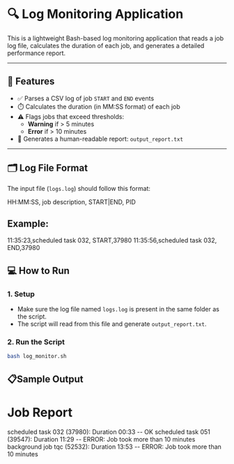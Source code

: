 # 🔍 Log Monitoring Application

This is a lightweight Bash-based log monitoring application that reads a job log file, calculates the duration of each job, and generates a detailed performance report.

---

## 🚀 Features

- ✅ Parses a CSV log of job `START` and `END` events
- ⏱️ Calculates the duration (in MM:SS format) of each job
- ⚠️ Flags jobs that exceed thresholds:
  - **Warning** if > 5 minutes
  - **Error** if > 10 minutes
- 📄 Generates a human-readable report: `output_report.txt`

---

## 🗂️ Log File Format

The input file (`logs.log`) should follow this format:

HH:MM:SS, job description, START|END, PID
## Example:
11:35:23,scheduled task 032, START,37980
11:35:56,scheduled task 032, END,37980

## 💻 How to Run

### 1. Setup

- Make sure the log file named `logs.log` is present in the same folder as the script.
- The script will read from this file and generate `output_report.txt`.

### 2. Run the Script

```bash
bash log_monitor.sh
```
## 📋Sample Output

Job Report
===========
scheduled task 032 (37980): Duration 00:33 -- OK
scheduled task 051 (39547): Duration 11:29 -- ERROR: Job took more than 10 minutes
background job tqc (52532): Duration 13:53 -- ERROR: Job took more than 10 minutes
